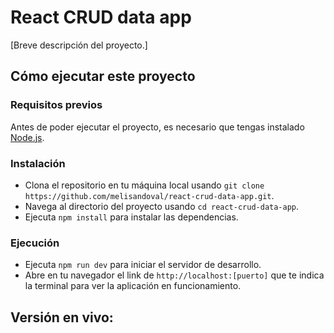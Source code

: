 # React CRUD data app

[Breve descripción del proyecto.]

## Cómo ejecutar este proyecto

### Requisitos previos

Antes de poder ejecutar el proyecto, es necesario que tengas instalado [Node.js](https://nodejs.org/en).

### Instalación

- Clona el repositorio en tu máquina local usando `git clone https://github.com/melisandoval/react-crud-data-app.git`.
- Navega al directorio del proyecto usando `cd react-crud-data-app`.
- Ejecuta `npm install` para instalar las dependencias.

### Ejecución

- Ejecuta `npm run dev` para iniciar el servidor de desarrollo.
- Abre en tu navegador el link de `http://localhost:[puerto]` que te indica la terminal para ver la aplicación en funcionamiento.

## Versión en vivo:
